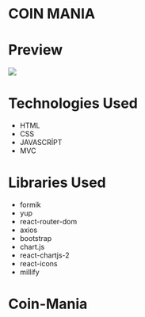 # COIN MANIA

# Preview 

![](/public/coin.gif)

# Technologies Used

- HTML
- CSS
- JAVASCRİPT
- MVC

# Libraries Used

- formik
- yup
- react-router-dom 
- axios 
- bootstrap
- chart.js
- react-chartjs-2
- react-icons
- millify

# Coin-Mania
